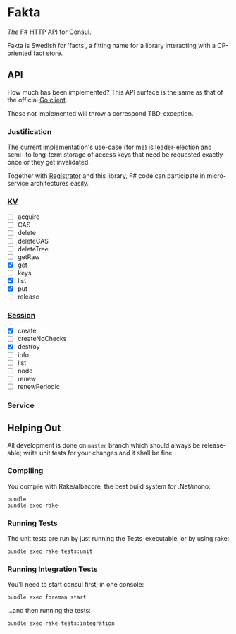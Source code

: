 # Fakta

*The* F# HTTP API for Consul.

Fakta is Swedish for 'facts', a fitting name for a library interacting with a
CP-oriented fact store.

## API

How much has been implemented? This API surface is the same as that of the
official [Go client][go-client].

Those not implemented will throw a correspond TBD-exception.

### Justification

The current implementation's use-case (for me) is [leader-election][docs-LE] and semi- to
long-term storage of access keys that need be requested exactly-once or they
get invalidated.

Together with [Registrator][reg] and this library, F# code can participate in micro-
service architectures easily.

### [KV][docs-KV]

 - [ ] acquire
 - [ ] CAS
 - [ ] delete
 - [ ] deleteCAS
 - [ ] deleteTree
 - [ ] getRaw
 - [x] get
 - [ ] keys
 - [x] list
 - [x] put
 - [ ] release

### [Session][docs-Session]

 - [x] create
 - [ ] createNoChecks
 - [x] destroy
 - [ ] info
 - [ ] list
 - [ ] node
 - [ ] renew
 - [ ] renewPeriodic

### Service


## Helping Out

All development is done on `master` branch which should always be release-able;
write unit tests for your changes and it shall be fine.

### Compiling

You compile with Rake/albacore, the best build system for .Net/mono:

```
bundle
bundle exec rake
```

### Running Tests

The unit tests are run by just running the Tests-executable, or by using rake:

```
bundle exec rake tests:unit
```

### Running Integration Tests

You'll need to start consul first; in one console:

```
bundle exec foreman start
```

...and then running the tests:

```
bundle exec rake tests:integration
```

 [go-client]: https://godoc.org/github.com/hashicorp/consul/api
 [docs-LE]: https://www.consul.io/docs/guides/leader-election.html
 [docs-KV]: https://www.consul.io/docs/agent/http/kv.html
 [docs-Session]: https://www.consul.io/docs/agent/http/session.html
 [reg]: https://github.com/gliderlabs/registrator